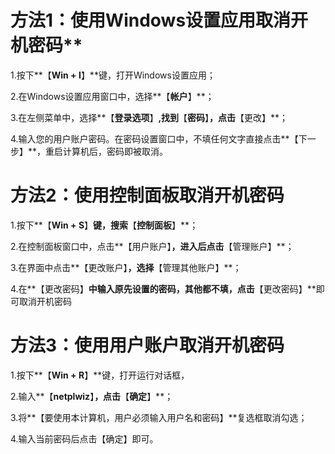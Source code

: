 # 方法1：使用Windows设置应用取消开机密码**

1.按下**【****Win + I****】**键，打开Windows设置应用；

2.在Windows设置应用窗口中，选择**【****帐户****】**；

3.在左侧菜单中，选择**【****登录选项****】**,找到**【****密码****】**，点击**【更改】**；

4.输入您的用户账户密码。在密码设置窗口中，不填任何文字直接点击**【下一步】**，重启计算机后，密码即被取消。

# **方法2：使用控制面板取消开机密码**

1.按下**【****Win + S****】**键，搜索**【****控制面板****】**；

2.在控制面板窗口中，点击**【用户账户】**，进入后点击**【管理账户】**；

3.在界面中点击**【更改账户】**，选择**【管理其他账户】**；

4.在**【更改密码】**中输入原先设置的密码，其他都不填，点击**【更改密码】**即可取消开机密码

# **方法3：使用用户账户取消开机密码**

1.按下**【****Win + R****】**键，打开运行对话框，

2.输入**【****netplwiz****】**，点击**【****确定****】**；

3.将**【要使用本计算机，用户必须输入用户名和密码】**复选框取消勾选；

4.输入当前密码后点击【确定】即可。